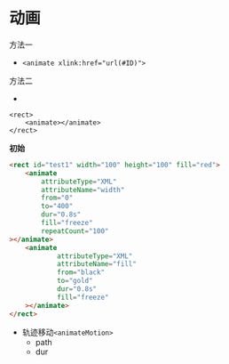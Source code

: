

# 动画

方法一

- `<animate xlink:href="url(#ID)">`

方法二

- 
```
<rect>    
	<animate></animate>
</rect>
```

**初始**

```html
<rect id="test1" width="100" height="100" fill="red">
    <animate
        attributeType="XML"
        attributeName="width"
        from="0"
        to="400"
        dur="0.8s"
        fill="freeze"
        repeatCount="100"
></animate>
    <animate
            attributeType="XML"
            attributeName="fill"
            from="black"
            to="gold"
            dur="0.8s"
            fill="freeze"
    ></animate>
</rect>
```

- 轨迹移动`<animateMotion>`
	- path
	- dur